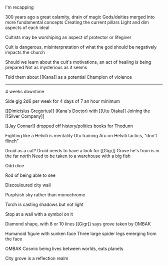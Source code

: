 I'm recapping

300 years ago a great calamity, drain of magic
Gods/deities merged into more fundamental concepts
Creating the current pillars
Light and dim aspects of each ideal

Cultists may be worshiping an aspect of protector or lifegiver

Cult is dangerous, misinterpretation of what the god should be negatively impacts the church

Should we learn about the cult's motivations, an act of healing is being prepared
Not as mysterious as it seems

Told them about [[Kana]] as a potential Champion of violence


<hr>

4 weeks downtime

Side gig 2d6 per week for 4 days of 7 an hour minimum


[[Dimicislus Gregorius]] (Kana's Doctor) with [[Utu Otaka]]
Joining the [[Silver Company]]


[[Jay Connar]] dropped off history/politics books for Thodunn

Fighting like a Helviti is mentality
Utu training Aru on Helviti tactics, "don't flinch"

Druid as a cat? 
Druid needs to have a look for 
[[Gigr]]
Grove he's from is in the far north
Need to be taken to a warehouse with a big fish 

Odd dice

Rod of being able to see

Discouloured city wall

Purplsish sky
rather than monochrome

Torch is casting shadows but not light

Stop at a wall with a symbol on it

Diamond shape, with 8 or 10 lines
[[Gigr]] says grove taken by OMBAK

Humanoid figure with sunken face
Three large spider legs emerging from the face

OMBAK
Cosmic being lives between worlds, eats planets

City grove is a reflection realm


